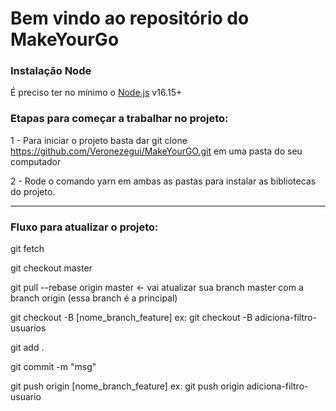 # Bem vindo ao repositório do MakeYourGo

### Instalação Node
É preciso ter no mínimo o [Node.js](https://nodejs.org/) v16.15+
### Etapas para começar a trabalhar no projeto:

1 - Para iniciar o projeto basta dar git clone https://github.com/Veronezegui/MakeYourGO.git em uma pasta do seu computador

2 - Rode o comando yarn em ambas as pastas para instalar as bibliotecas do projeto.

____________________________________________________________________________________________________________________________

### Fluxo para atualizar o projeto:

git fetch

git checkout master 

git pull --rebase origin master   <- vai atualizar sua branch master com a branch origin (essa branch é a principal) 

git checkout -B [nome_branch_feature] ex: git checkout -B adiciona-filtro-usuarios 

git add .

git commit -m "msg"

git push origin [nome_branch_feature] ex: git push origin adiciona-filtro-usuario

